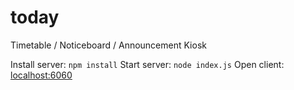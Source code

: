 # today
Timetable / Noticeboard / Announcement Kiosk

Install server: `npm install`
Start server: `node index.js`
Open client: [localhost:6060](http://localhost:6060/ "localhost")